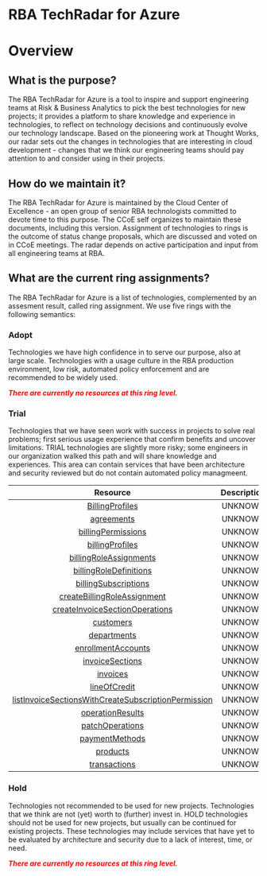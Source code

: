 
RBA TechRadar for Azure
=======================

# Overview

## What is the purpose?


The RBA TechRadar for Azure is a tool to inspire and support engineering teams at Risk & Business Analytics to pick the best technologies for new projects; it provides a platform to share knowledge and experience in technologies, to reflect on technology decisions and continuously evolve our technology landscape.  Based on the pioneering work at Thought Works, our radar sets out the changes in technologies that are interesting in cloud development - changes that we think our engineering teams should pay attention to and consider using in their projects.
## How do we maintain it?


The RBA TechRadar for Azure is maintained by the Cloud Center of Excellence - an open group of senior RBA technologists committed to devote time to this purpose.  The CCoE self organizes to maintain these documents, including this version.  Assignment of technologies to rings is the outcome of status change proposals, which are discussed and voted on in CCoE meetings.  The radar depends on active participation and input from all engineering teams at RBA.
## What are the current ring assignments?


The RBA TechRadar for Azure is a list of technologies, complemented by an assesment result, called ring assignment.  We use five rings with the following semantics:
### Adopt


Technologies we have high confidence in to serve our purpose, also at large scale.  Technologies with a usage culture in the RBA production environment, low risk, automated policy enforcement and are recommended to be widely used.  
  
***<font color="red"> There are currently no resources at this ring level. </font>***
### Trial


Technologies that we have seen work with success in projects to solve real problems;  first serious usage experience that confirm benefits and uncover limitations.  TRIAL technologies are slightly more risky; some engineers in our organization walked this path and will share knowledge and experiences.  This area can contain services that have been architecture and security reviewed but do not contain automated policy managmeent.  

|Resource|Description|Path|Status|
| :---: | :---: | :---: | :---: |
|[BillingProfiles](https://github.com/openrba/python-azure-techradar/Microsoft.Compute/billingAccounts/BillingProfiles/README.md)|UNKNOWN|Microsoft.Compute/billingAccounts/BillingProfiles|TRIAL|
|[agreements](https://github.com/openrba/python-azure-techradar/Microsoft.Compute/billingAccounts/agreements/README.md)|UNKNOWN|Microsoft.Compute/billingAccounts/agreements|TRIAL|
|[billingPermissions](https://github.com/openrba/python-azure-techradar/Microsoft.Compute/billingAccounts/billingPermissions/README.md)|UNKNOWN|Microsoft.Compute/billingAccounts/billingPermissions|TRIAL|
|[billingProfiles](https://github.com/openrba/python-azure-techradar/Microsoft.Compute/billingAccounts/billingProfiles/README.md)|UNKNOWN|Microsoft.Compute/billingAccounts/billingProfiles|TRIAL|
|[billingRoleAssignments](https://github.com/openrba/python-azure-techradar/Microsoft.Compute/billingAccounts/billingRoleAssignments/README.md)|UNKNOWN|Microsoft.Compute/billingAccounts/billingRoleAssignments|TRIAL|
|[billingRoleDefinitions](https://github.com/openrba/python-azure-techradar/Microsoft.Compute/billingAccounts/billingRoleDefinitions/README.md)|UNKNOWN|Microsoft.Compute/billingAccounts/billingRoleDefinitions|TRIAL|
|[billingSubscriptions](https://github.com/openrba/python-azure-techradar/Microsoft.Compute/billingAccounts/billingSubscriptions/README.md)|UNKNOWN|Microsoft.Compute/billingAccounts/billingSubscriptions|TRIAL|
|[createBillingRoleAssignment](https://github.com/openrba/python-azure-techradar/Microsoft.Compute/billingAccounts/createBillingRoleAssignment/README.md)|UNKNOWN|Microsoft.Compute/billingAccounts/createBillingRoleAssignment|TRIAL|
|[createInvoiceSectionOperations](https://github.com/openrba/python-azure-techradar/Microsoft.Compute/billingAccounts/createInvoiceSectionOperations/README.md)|UNKNOWN|Microsoft.Compute/billingAccounts/createInvoiceSectionOperations|TRIAL|
|[customers](https://github.com/openrba/python-azure-techradar/Microsoft.Compute/billingAccounts/customers/README.md)|UNKNOWN|Microsoft.Compute/billingAccounts/customers|TRIAL|
|[departments](https://github.com/openrba/python-azure-techradar/Microsoft.Compute/billingAccounts/departments/README.md)|UNKNOWN|Microsoft.Compute/billingAccounts/departments|TRIAL|
|[enrollmentAccounts](https://github.com/openrba/python-azure-techradar/Microsoft.Compute/billingAccounts/enrollmentAccounts/README.md)|UNKNOWN|Microsoft.Compute/billingAccounts/enrollmentAccounts|TRIAL|
|[invoiceSections](https://github.com/openrba/python-azure-techradar/Microsoft.Compute/billingAccounts/invoiceSections/README.md)|UNKNOWN|Microsoft.Compute/billingAccounts/invoiceSections|TRIAL|
|[invoices](https://github.com/openrba/python-azure-techradar/Microsoft.Compute/billingAccounts/invoices/README.md)|UNKNOWN|Microsoft.Compute/billingAccounts/invoices|TRIAL|
|[lineOfCredit](https://github.com/openrba/python-azure-techradar/Microsoft.Compute/billingAccounts/lineOfCredit/README.md)|UNKNOWN|Microsoft.Compute/billingAccounts/lineOfCredit|TRIAL|
|[listInvoiceSectionsWithCreateSubscriptionPermission](https://github.com/openrba/python-azure-techradar/Microsoft.Compute/billingAccounts/listInvoiceSectionsWithCreateSubscriptionPermission/README.md)|UNKNOWN|Microsoft.Compute/billingAccounts/listInvoiceSectionsWithCreateSubscriptionPermission|TRIAL|
|[operationResults](https://github.com/openrba/python-azure-techradar/Microsoft.Compute/billingAccounts/operationResults/README.md)|UNKNOWN|Microsoft.Compute/billingAccounts/operationResults|TRIAL|
|[patchOperations](https://github.com/openrba/python-azure-techradar/Microsoft.Compute/billingAccounts/patchOperations/README.md)|UNKNOWN|Microsoft.Compute/billingAccounts/patchOperations|TRIAL|
|[paymentMethods](https://github.com/openrba/python-azure-techradar/Microsoft.Compute/billingAccounts/paymentMethods/README.md)|UNKNOWN|Microsoft.Compute/billingAccounts/paymentMethods|TRIAL|
|[products](https://github.com/openrba/python-azure-techradar/Microsoft.Compute/billingAccounts/products/README.md)|UNKNOWN|Microsoft.Compute/billingAccounts/products|TRIAL|
|[transactions](https://github.com/openrba/python-azure-techradar/Microsoft.Compute/billingAccounts/transactions/README.md)|UNKNOWN|Microsoft.Compute/billingAccounts/transactions|TRIAL|

### Hold


Technologies not recommended to be used for new projects. Technologies that we think are not (yet) worth to (further) invest in.  HOLD technologies should not be used for new projects, but usually can be continued for existing projects.  These technologies may include services that have yet to be evaluated by architecture and security due to a lack of interest, time, or need.  
  
***<font color="red"> There are currently no resources at this ring level. </font>***